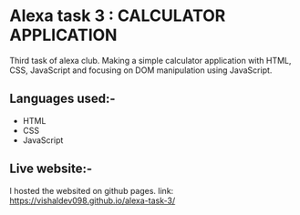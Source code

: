 # Alexa task 3 : CALCULATOR APPLICATION
  Third task of alexa club. Making a simple calculator application with HTML, CSS, JavaScript and focusing on DOM manipulation using JavaScript.

## Languages used:-
* HTML
* CSS
* JavaScript

## Live website:-
  I hosted the websited on github pages.
  link: https://vishaldev098.github.io/alexa-task-3/
